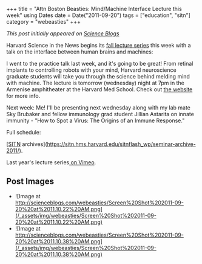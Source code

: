 +++
title = "Attn Boston Beasties: Mind/Machine Interface Lecture this week"
using Dates
date = Date("2011-09-20")
tags = ["education", "sitn"]
category = "webeasties"
+++

_This post initially appeared on [Science Blogs](http://scienceblogs.com/webeasties)_

Harvard Science in the News begins its [fall lecture series](https://sitn.hms.harvard.edu/sitn-seminars/) this week with a talk on the interface between human brains and machines:

I went to the practice talk last week, and it's going to be great! From retinal implants to controlling robots with your mind, Harvard neuroscience graduate students will take you through the science behind melding mind with machine. The lecture is tomorrow (wednesday) night at 7pm in the Armenise amphitheater at the Harvard Med School. Check out [the website](https://sitn.hms.harvard.edu/sitn-seminars/) for more info.

Next week: Me! I'll be presenting next wednesday along with my lab mate Sky Brubaker and fellow immunology grad student Jillian Astarita on innate immunity - "How to Spot a Virus: The Origins of an Immune Response."

Full schedule:

[[SITN](/tag/sitn) archives](https://sitn.hms.harvard.edu/sitnflash_wp/seminar-archive-2011/).

Last year's lecture series[ on Vimeo](http://vimeo.com/sitn/videos).

      
  

 ## Post Images

- ![Image at http://scienceblogs.com/webeasties/Screen%20Shot%202011-09-20%20at%2011.10.22%20AM.png](/_assets/img/webeasties/Screen%20Shot%202011-09-20%20at%2011.10.22%20AM.png)
- ![Image at http://scienceblogs.com/webeasties/Screen%20Shot%202011-09-20%20at%2011.10.38%20AM.png](/_assets/img/webeasties/Screen%20Shot%202011-09-20%20at%2011.10.38%20AM.png)


